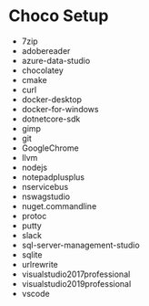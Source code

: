 # Choco Setup

* 7zip
* adobereader
* azure-data-studio
* chocolatey
* cmake
* curl
* docker-desktop
* docker-for-windows
* dotnetcore-sdk
* gimp
* git
* GoogleChrome
* llvm
* nodejs
* notepadplusplus
* nservicebus
* nswagstudio
* nuget.commandline
* protoc
* putty
* slack
* sql-server-management-studio
* sqlite
* urlrewrite
* visualstudio2017professional
* visualstudio2019professional
* vscode
